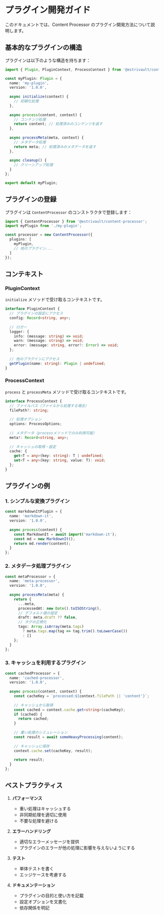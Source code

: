 # プラグイン開発ガイド

このドキュメントでは、Content Processor のプラグイン開発方法について説明します。

## 基本的なプラグインの構造

プラグインは以下のような構造を持ちます：

```typescript
import { Plugin, PluginContext, ProcessContext } from '@estrivault/content-processor';

const myPlugin: Plugin = {
  name: 'my-plugin',
  version: '1.0.0',
  
  async initialize(context) {
    // 初期化処理
  },
  
  async process(content, context) {
    // コンテンツ処理
    return content; // 処理済みのコンテンツを返す
  },
  
  async processMeta(meta, context) {
    // メタデータ処理
    return meta; // 処理済みのメタデータを返す
  },
  
  async cleanup() {
    // クリーンアップ処理
  }
};

export default myPlugin;
```

## プラグインの登録

プラグインは `ContentProcessor` のコンストラクタで登録します：

```typescript
import { ContentProcessor } from '@estrivault/content-processor';
import myPlugin from './my-plugin';

const processor = new ContentProcessor({
  plugins: [
    myPlugin,
    // 他のプラグイン...
  ]
});
```

## コンテキスト

### PluginContext

`initialize` メソッドで受け取るコンテキストです。

```typescript
interface PluginContext {
  // プラグインの設定にアクセス
  config: Record<string, any>;
  
  // ロガー
  logger: {
    info: (message: string) => void;
    warn: (message: string) => void;
    error: (message: string, error?: Error) => void;
  };
  
  // 他のプラグインにアクセス
  getPlugin(name: string): Plugin | undefined;
}
```

### ProcessContext

`process` と `processMeta` メソッドで受け取るコンテキストです。

```typescript
interface ProcessContext {
  // ファイルパス（ファイルから処理する場合）
  filePath?: string;
  
  // 処理オプション
  options: ProcessOptions;
  
  // メタデータ（processメソッドでのみ利用可能）
  meta?: Record<string, any>;
  
  // キャッシュの取得・設定
  cache: {
    get<T = any>(key: string): T | undefined;
    set<T = any>(key: string, value: T): void;
  };
}
```

## プラグインの例

### 1. シンプルな変換プラグイン

```typescript
const markdownItPlugin = {
  name: 'markdown-it',
  version: '1.0.0',
  
  async process(content) {
    const MarkdownIt = await import('markdown-it');
    const md = new MarkdownIt();
    return md.render(content);
  }
};
```

### 2. メタデータ処理プラグイン

```typescript
const metaProcessor = {
  name: 'meta-processor',
  version: '1.0.0',
  
  async processMeta(meta) {
    return {
      ...meta,
      processedAt: new Date().toISOString(),
      // デフォルト値の設定
      draft: meta.draft ?? false,
      // タグの正規化
      tags: Array.isArray(meta.tags) 
        ? meta.tags.map(tag => tag.trim().toLowerCase())
        : []
    };
  }
};
```

### 3. キャッシュを利用するプラグイン

```typescript
const cachedProcessor = {
  name: 'cached-processor',
  version: '1.0.0',
  
  async process(content, context) {
    const cacheKey = `processed:${context.filePath || 'content'}`;
    
    // キャッシュから取得
    const cached = context.cache.get<string>(cacheKey);
    if (cached) {
      return cached;
    }
    
    // 重い処理のシミュレーション
    const result = await someHeavyProcessing(content);
    
    // キャッシュに保存
    context.cache.set(cacheKey, result);
    
    return result;
  }
};
```

## ベストプラクティス

1. **パフォーマンス**
   - 重い処理はキャッシュする
   - 非同期処理を適切に使用
   - 不要な処理を避ける

2. **エラーハンドリング**
   - 適切なエラーメッセージを提供
   - プラグインのエラーが他の処理に影響を与えないようにする

3. **テスト**
   - 単体テストを書く
   - エッジケースを考慮する

4. **ドキュメンテーション**
   - プラグインの目的と使い方を記載
   - 設定オプションを文書化
   - 依存関係を明記
